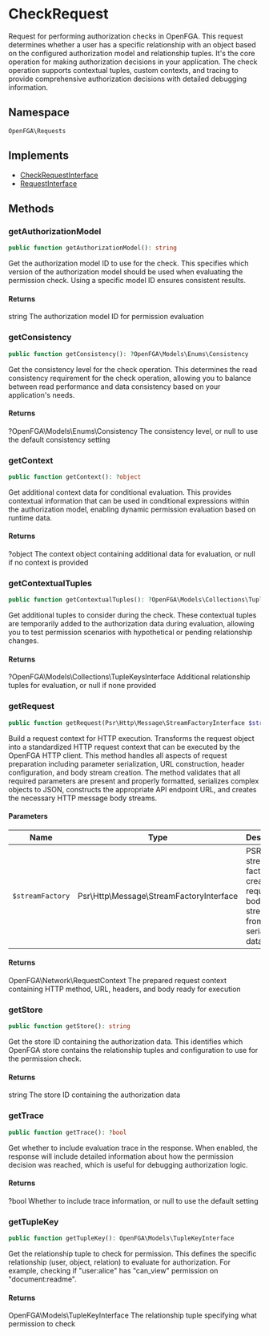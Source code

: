 # CheckRequest

Request for performing authorization checks in OpenFGA. This request determines whether a user has a specific relationship with an object based on the configured authorization model and relationship tuples. It&#039;s the core operation for making authorization decisions in your application. The check operation supports contextual tuples, custom contexts, and tracing to provide comprehensive authorization decisions with detailed debugging information.

## Namespace
`OpenFGA\Requests`

## Implements
* [CheckRequestInterface](CheckRequestInterface.md)
* [RequestInterface](RequestInterface.md)



## Methods
### getAuthorizationModel


```php
public function getAuthorizationModel(): string
```

Get the authorization model ID to use for the check. This specifies which version of the authorization model should be used when evaluating the permission check. Using a specific model ID ensures consistent results.


#### Returns
string
 The authorization model ID for permission evaluation

### getConsistency


```php
public function getConsistency(): ?OpenFGA\Models\Enums\Consistency
```

Get the consistency level for the check operation. This determines the read consistency requirement for the check operation, allowing you to balance between read performance and data consistency based on your application&#039;s needs.


#### Returns
?OpenFGA\Models\Enums\Consistency
 The consistency level, or null to use the default consistency setting

### getContext


```php
public function getContext(): ?object
```

Get additional context data for conditional evaluation. This provides contextual information that can be used in conditional expressions within the authorization model, enabling dynamic permission evaluation based on runtime data.


#### Returns
?object
 The context object containing additional data for evaluation, or null if no context is provided

### getContextualTuples


```php
public function getContextualTuples(): ?OpenFGA\Models\Collections\TupleKeysInterface
```

Get additional tuples to consider during the check. These contextual tuples are temporarily added to the authorization data during evaluation, allowing you to test permission scenarios with hypothetical or pending relationship changes.


#### Returns
?OpenFGA\Models\Collections\TupleKeysInterface
 Additional relationship tuples for evaluation, or null if none provided

### getRequest


```php
public function getRequest(Psr\Http\Message\StreamFactoryInterface $streamFactory): OpenFGA\Network\RequestContext
```

Build a request context for HTTP execution. Transforms the request object into a standardized HTTP request context that can be executed by the OpenFGA HTTP client. This method handles all aspects of request preparation including parameter serialization, URL construction, header configuration, and body stream creation. The method validates that all required parameters are present and properly formatted, serializes complex objects to JSON, constructs the appropriate API endpoint URL, and creates the necessary HTTP message body streams.

#### Parameters
| Name | Type | Description |
|------|------|-------------|
| `$streamFactory` | Psr\Http\Message\StreamFactoryInterface | PSR-7 stream factory for creating request body streams from serialized data |

#### Returns
OpenFGA\Network\RequestContext
 The prepared request context containing HTTP method, URL, headers, and body ready for execution

### getStore


```php
public function getStore(): string
```

Get the store ID containing the authorization data. This identifies which OpenFGA store contains the relationship tuples and configuration to use for the permission check.


#### Returns
string
 The store ID containing the authorization data

### getTrace


```php
public function getTrace(): ?bool
```

Get whether to include evaluation trace in the response. When enabled, the response will include detailed information about how the permission decision was reached, which is useful for debugging authorization logic.


#### Returns
?bool
 Whether to include trace information, or null to use the default setting

### getTupleKey


```php
public function getTupleKey(): OpenFGA\Models\TupleKeyInterface
```

Get the relationship tuple to check for permission. This defines the specific relationship (user, object, relation) to evaluate for authorization. For example, checking if &quot;user:alice&quot; has &quot;can_view&quot; permission on &quot;document:readme&quot;.


#### Returns
OpenFGA\Models\TupleKeyInterface
 The relationship tuple specifying what permission to check

